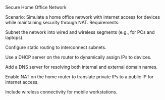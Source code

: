 Secure Home Office Network

Scenario: Simulate a home office network with internet access for devices while maintaining security through NAT.
Requirements:

Subnet the network into wired and wireless segments (e.g., for PCs and laptops).

Configure static routing to interconnect subnets.

Use a DHCP server on the router to dynamically assign IPs to devices.

Add a DNS server for resolving both internal and external domain names.

Enable NAT on the home router to translate private IPs to a public IP for internet access.

Include wireless connectivity for mobile workstations.
